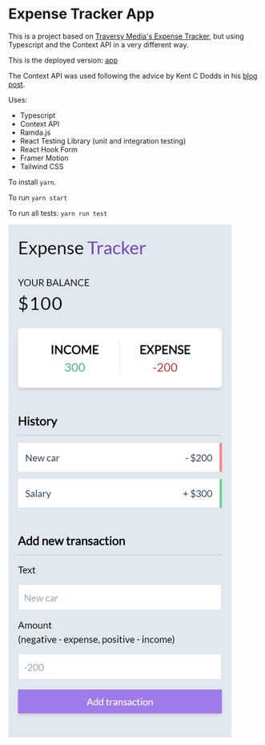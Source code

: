 # Expense Tracker App

This is a project based on [Traversy Media's Expense Tracker](https://www.youtube.com/watch?v=XuFDcZABiDQ), but using Typescript and the Context API in a very different way.

This is the deployed version: [app](https://tracking-expenses.netlify.app/)

The Context API was used following the advice by Kent C Dodds in his [blog post](https://kentcdodds.com/blog/how-to-use-react-context-effectively).

Uses:

- Typescript
- Context API
- Ramda.js
- React Testing Library (unit and integration testing)
- React Hook Form
- Framer Motion
- Tailwind CSS

To install `yarn`.

To run `yarn start`

To run all tests: `yarn run test`

![Demo](images/demo.png)

